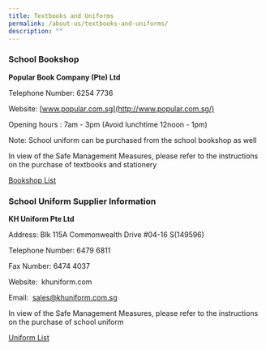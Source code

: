 ```yaml
---
title: Textbooks and Uniforms
permalink: /about-us/textbooks-and-uniforms/
description: ""
---
```

### School Bookshop

**Popular Book Company (Pte) Ltd**

Telephone Number: 6254 7736  

Website: [www.popular.com.sg](http://www.popular.com.sg/)

Opening hours : 7am - 3pm (Avoid lunchtime 12noon - 1pm)

Note: School uniform can be purchased from the school bookshop as well

  

In view of the Safe Management Measures, please refer to the instructions on the purchase of textbooks and stationery

[Bookshop List](/files/Instructions%20for%20Purchase%20of%20Textbooks%20%20Stationery.pdf)

  

  

  

### School Uniform Supplier Information
  

**KH Uniform Pte Ltd**

Address: Blk 115A Commonwealth Drive #04-16 S(149596) 

Telephone Number: 6479 6811 

Fax Number: 6474 4037

Website:  khuniform.com

Email:  sales@khuniform.com.sg

  

In view of the Safe Management Measures, please refer to the instructions on the purchase of school uniform  

[Uniform List](/files/Instructions%20for%20Purchase%20of%20School%20Uniform.pdf)